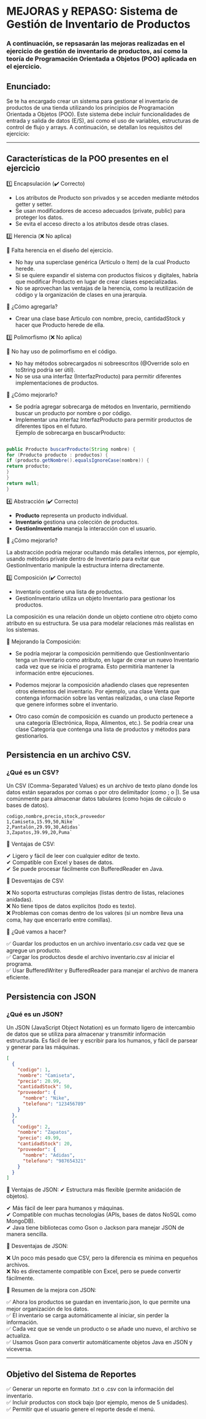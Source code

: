 # **MEJORAS y REPASO: Sistema de Gestión de Inventario de Productos**
### A continuación, se repsasarán las mejoras realizadas en el ejercicio de gestión de inventario de productos, así como la teoría de Programación Orientada a Objetos (POO) aplicada en el ejercicio.

## **Enunciado:**

Se te ha encargado crear un sistema para gestionar el inventario de productos de una tienda utilizando los principios de Programación Orientada a Objetos (POO). Este sistema debe incluir funcionalidades de entrada y salida de datos (E/S), así como el uso de variables, estructuras de control de flujo y arrays. A continuación, se detallan los requisitos del ejercicio:

---

## **Características de la POO presentes en el ejercicio**

1️⃣ Encapsulación (✔️ Correcto)  

  * Los atributos de Producto son privados y se acceden mediante métodos getter y setter.    
  * Se usan modificadores de acceso adecuados (private, public) para proteger los datos.
  * Se evita el acceso directo a los atributos desde otras clases.

2️⃣ Herencia (❌ No aplica)    

🚨 Falta herencia en el diseño del ejercicio.  

  * No hay una superclase genérica (Articulo o Item) de la cual Producto herede.  
  * Si se quiere expandir el sistema con productos físicos y digitales, habría que modificar Producto en lugar de crear clases especializadas.
  * No se aprovechan las ventajas de la herencia, como la reutilización de código y la organización de clases en una jerarquía.

📌 ¿Cómo agregarla?  

  *   Crear una clase base Articulo con nombre, precio, cantidadStock y hacer que Producto herede de ella.  

3️⃣ Polimorfismo (❌ No aplica)  

  🚨 No hay uso de polimorfismo en el código.

  * No hay métodos sobrecargados ni sobreescritos (@Override solo en toString podría ser útil).  
  * No se usa una interfaz (InterfazProducto) para permitir diferentes implementaciones de productos.  

📌 ¿Cómo mejorarlo?

  * Se podría agregar sobrecarga de métodos en Inventario, permitiendo buscar un producto por nombre o por código.  
  * Implementar una interfaz InterfazProducto para permitir productos de diferentes tipos en el futuro.  
Ejemplo de sobrecarga en buscarProducto:

```java

public Producto buscarProducto(String nombre) {
for (Producto producto : productos) {
if (producto.getNombre().equalsIgnoreCase(nombre)) {
return producto;
}
}
return null;
}
```

4️⃣ Abstracción (✔️ Correcto)

  * **Producto** representa un producto individual.  
  * **Inventario** gestiona una colección de productos.  
  * **GestionInventario** maneja la interacción con el usuario.  

📌 ¿Cómo mejorarlo?

La abstracción podría mejorar ocultando más detalles internos, por ejemplo, usando métodos private dentro de Inventario para evitar que GestionInventario manipule la estructura interna directamente.

5️⃣ Composición️ (✔️ Correcto)

  * Inventario contiene una lista de productos.    
  * GestionInventario utiliza un objeto Inventario para gestionar los productos.  

La composición es una relación donde un objeto contiene otro objeto como atributo en su estructura. Se usa para modelar relaciones más realistas en los sistemas.  

📌 Mejorando la Composición:

* Se podría mejorar la composición permitiendo que GestionInventario tenga un Inventario como atributo, en lugar de crear un nuevo Inventario cada vez que se inicia el programa. Esto permitiría mantener la información entre ejecuciones.  

* Podemos mejorar la composición añadiendo clases que representen otros elementos del inventario. Por ejemplo, una clase Venta que contenga información sobre las ventas realizadas, o una clase Reporte que genere informes sobre el inventario.  

* Otro caso común de composición es cuando un producto pertenece a una categoría (Electrónica, Ropa, Alimentos, etc.). Se podría crear una clase Categoría que contenga una lista de productos y métodos para gestionarlos.



## **Persistencia en un archivo CSV.**

### **¿Qué es un CSV?**  

Un CSV (Comma-Separated Values) es un archivo de texto plano donde los datos están separados por comas o por otro delimitador (como ; o |). Se usa comúnmente para almacenar datos tabulares (como hojas de cálculo o bases de datos).

```csv
codigo,nombre,precio,stock,proveedor
1,Camiseta,15.99,50,Nike`
2,Pantalón,29.99,30,Adidas`
3,Zapatos,39.99,20,Puma`
``` 
📌 Ventajas de CSV:  

  ✔ Ligero y fácil de leer con cualquier editor de texto.  
  ✔ Compatible con Excel y bases de datos.  
  ✔ Se puede procesar fácilmente con BufferedReader en Java.  

📌 Desventajas de CSV:  

  ❌ No soporta estructuras complejas (listas dentro de listas, relaciones anidadas).  
  ❌ No tiene tipos de datos explícitos (todo es texto).  
  ❌ Problemas con comas dentro de los valores (si un nombre lleva una coma, hay que encerrarlo entre comillas).  

📌 ¿Qué vamos a hacer?  

  ✅ Guardar los productos en un archivo inventario.csv cada vez que se agregue un producto.  
  ✅ Cargar los productos desde el archivo inventario.csv al iniciar el programa.  
  ✅ Usar BufferedWriter y BufferedReader para manejar el archivo de manera eficiente.  

## **Persistencia con JSON**

### **¿Qué es un JSON?**

Un JSON (JavaScript Object Notation) es un formato ligero de intercambio de datos que se utiliza para almacenar y transmitir información estructurada. Es fácil de leer y escribir para los humanos, y fácil de parsear y generar para las máquinas.

```json
[
  {
    "codigo": 1,
    "nombre": "Camiseta",
    "precio": 20.99,
    "cantidadStock": 50,
    "proveedor": {
      "nombre": "Nike",
      "telefono": "123456789"
    }
  },
  {
    "codigo": 2,
    "nombre": "Zapatos",
    "precio": 49.99,
    "cantidadStock": 20,
    "proveedor": {
      "nombre": "Adidas",
      "telefono": "987654321"
    }
  }
]

````
📌 Ventajas de JSON: ✔ Estructura más flexible (permite anidación de objetos). 

  ✔ Más fácil de leer para humanos y máquinas.  
  ✔ Compatible con muchas tecnologías (APIs, bases de datos NoSQL como MongoDB).  
  ✔ Java tiene bibliotecas como Gson o Jackson para manejar JSON de manera sencilla.  

📌 Desventajas de JSON:  

  ❌ Un poco más pesado que CSV, pero la diferencia es mínima en pequeños archivos.   
  ❌ No es directamente compatible con Excel, pero se puede convertir fácilmente.  

📢 Resumen de la mejora con JSON:  
  
  ✅ Ahora los productos se guardan en inventario.json, lo que permite una mejor organización de los datos.   
  ✅ El inventario se carga automáticamente al iniciar, sin perder la información.  
  ✅ Cada vez que se vende un producto o se añade uno nuevo, el archivo se actualiza.  
  ✅ Usamos Gson para convertir automáticamente objetos Java en JSON y viceversa.  


---

## **Objetivo del Sistema de Reportes**

✅ Generar un reporte en formato .txt o .csv con la información del inventario.   
✅ Incluir productos con stock bajo (por ejemplo, menos de 5 unidades).    
✅ Permitir que el usuario genere el reporte desde el menú.    
